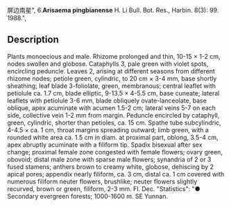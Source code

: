 屏边南星",
6.**Arisaema pingbianense** H. Li Bull. Bot. Res., Harbin. 8(3): 99. 1988.",

## Description
Plants monoecious and male. Rhizome prolonged and thin, 10-15 × 1-2 cm, nodes swollen and globose. Cataphylls 3, pale green with violet spots, encircling peduncle. Leaves 2, arising at different seasons from different rhizome nodes; petiole green, cylindric, to 20 cm × 3-4 mm, base shortly sheathing; leaf blade 3-foliolate, green, membranous; central leaflet with petiolule ca. 1.7 cm, blade elliptic, 9-13.5 × 4-5.5 cm, base cuneate; lateral leaflets with petiolule 3-6 mm, blade obliquely ovate-lanceolate, base oblique, apex acuminate with acumen 1.5-2 cm; lateral veins 5-7 on each side, collective vein 1-2 mm from margin. Peduncle encircled by cataphyll, green, cylindric, shorter than petioles, ca. 15 cm. Spathe tube subcylindric, 4-4.5 × ca. 1 cm, throat margins spreading outward; limb green, with a rounded white area ca. 1.5 cm in diam. at proximal part, oblong, 3.5-4 cm, apex abruptly acuminate with a filiform tip. Spadix bisexual after sex change; proximal female zone congested with female flowers; ovary green, obovoid; distal male zone with sparse male flowers; synandria of 2 or 3 fused stamens; anthers brown to creamy white, globose, dehiscing by 2 apical pores; appendix nearly filiform, ca. 3 cm, distal ca. 1 cm covered with numerous filiform neuter flowers, brushlike; neuter flowers slightly recurved, brown or green, filiform, 2-3 mm. Fl. Dec.
  "Statistics": "● Secondary evergreen forests; 1000-1600 m. SE Yunnan.
